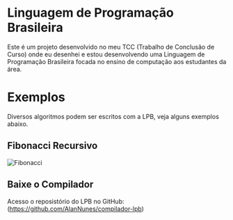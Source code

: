 # Linguagem de Programação Brasileira

Este é um projeto desenvolvido no meu TCC (Trabalho de Conclusão de Curso) onde eu desenhei e estou desenvolvendo uma Linguagem de Programação Brasileira focada no ensino de computação aos estudantes da área.

# Exemplos

Diversos algoritmos podem ser escritos com a LPB, veja alguns exemplos abaixo.

## Fibonacci Recursivo

![Fibonacci](https://i.imgur.com/Dg2fpmh.gif)

## Baixe o Compilador

Acesso o reposistório do LPB no GitHub: (https://github.com/AlanNunes/compilador-lpb)